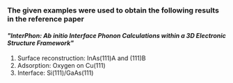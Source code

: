 ### The given examples were used to obtain the following results in the reference paper ###
#### *"InterPhon: Ab initio Interface Phonon Calculations within a 3D Electronic Structure Framework"* ####

1. Surface reconstruction: InAs(111)A and (111)B
2. Adsorption: Oxygen on Cu(111)
3. Interface: Si(111)/GaAs(111)
